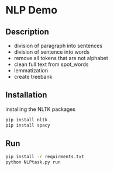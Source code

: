 # NLP Demo

## Description

- division of paragraph into sentences
- division of sentence into words
- remove all tokens that are not alphabet
- clean full text from spot_words
- lemmatization
- create treebank

## Installation

installing the NLTK packages
```bash
pip install nltk
pip install spacy
```

## Run

```bash
pip install -r requirments.txt
python NLPtask.py run
```
